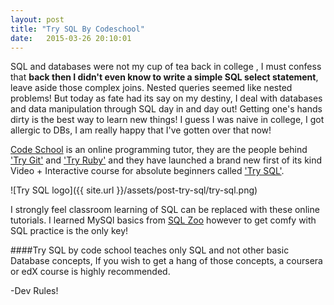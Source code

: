 ```yaml
---
layout: post
title: "Try SQL By Codeschool"
date:   2015-03-26 20:10:01
---
```


SQL and databases were not my cup of tea back in college , I must confess that __back then I didn't even know to write a simple SQL select statement__, leave aside those complex joins. Nested queries seemed like nested problems! But today as fate had its say on my destiny, I deal with databases and data manipulation through SQL day in and day out! Getting one's hands dirty is the best way to learn new things! I guess I was naive in college, I got allergic to DBs, I am really happy that I've gotten over that now!

[Code School](https://codeschool.com) is an online programming tutor, they are the people behind ['Try Git'](https://try.github.io) and ['Try Ruby'](http://tryruby.org) and they have launched a brand new first of its kind Video + Interactive course for absolute beginners called ['Try SQL'](https://www.codeschool.com/courses/try-sql).

![Try SQL logo]({{ site.url }}/assets/post-try-sql/try-sql.png)


I strongly feel classroom learning of SQL can be replaced with these online tutorials. I learned MySQl basics from [SQL Zoo](http://sqlzoo.net/wiki/SQL_Tutorial) however to get comfy with SQL practice is the only key!

####Try SQL by code school teaches only SQL and not other basic Database concepts, If you wish to get a hang of those concepts, a coursera or edX course is highly recommended.

-Dev Rules!
